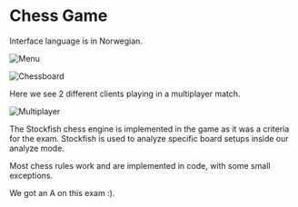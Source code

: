 # Chess Game 
Interface language is in Norwegian.

![Menu](https://github.com/techiew/Chess/blob/master/preview%20images/menu.png)

![Chessboard](https://github.com/techiew/Chess/blob/master/preview%20images/board.png)

Here we see 2 different clients playing in a multiplayer match.

![Multiplayer](https://github.com/techiew/Chess/blob/master/preview%20images/multiplayer.png)

The Stockfish chess engine is implemented in the game as it was a criteria for the exam. Stockfish is used to analyze specific board setups inside our analyze mode.

Most chess rules work and are implemented in code, with some small exceptions.

We got an A on this exam :).
